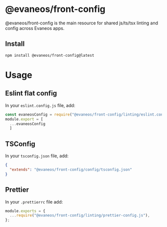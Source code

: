 # @evaneos/front-config

@evaneos/front-config is the main resource for shared js/ts/tsx linting and config across Evaneos apps.

## Install

```shell
npm install @evaneos/front-config@latest
```

# Usage

## Eslint flat config

In your `eslint.config.js` file, add:

```js
const evaneosConfig = require("@evaneos/front-config/linting/eslint.config.js")
module.export = [
  ...evaneosConfig
  ]
```

## TSConfig

In your `tsconfig.json` file, add:

```json
{
  "extends": "@evaneos/front-config/config/tsconfig.json"
}
```

## Prettier

In your `.prettierrc` file add:

```js
module.exports = {
  ...require("@evaneos/front-config/linting/prettier-config.js"),
};
```

